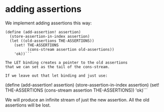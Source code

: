 # adding assertions

We implement adding assertions this way: 

```
(define (add-assertion! assertion)
  (store-assertion-in-index assertion)
  (let ((old-assertions THE-ASSERTIONS))
    (set! THE-ASSERTIONS
          (cons-stream assertion old-assertions))
    'ok))```

The LET binding creates a pointer to the old assertions 
that we can set as the tail of the cons-stream. 

If we leave out that let binding and just use: 
```
(define (add-assertion! assertion)
  (store-assertion-in-index assertion)
  (set! THE-ASSERTIONS
        (cons-stream assertion THE-ASSERTIONS))
  'ok)```

We will produce an infinite stream of just the new assertion. 
All the old assertions will be lost. 
